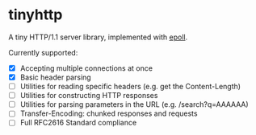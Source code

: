 # tinyhttp
A tiny HTTP/1.1 server library, implemented with [epoll](https://man7.org/linux/man-pages/man7/epoll.7.html).

Currently supported:

- [x] Accepting multiple connections at once
- [x] Basic header parsing
- [ ] Utilities for reading specific headers (e.g. get the Content-Length)
- [ ] Utilities for constructing HTTP responses
- [ ] Utilities for parsing parameters in the URL (e.g. /search?q=AAAAAA)
- [ ] Transfer-Encoding: chunked responses and requests
- [ ] Full RFC2616 Standard compliance
